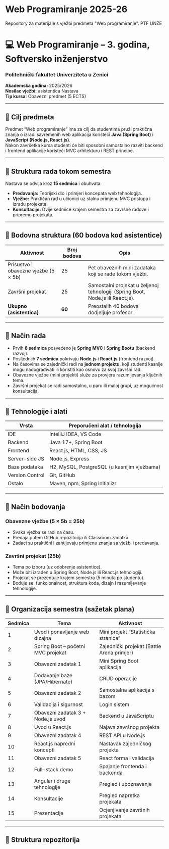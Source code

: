 # Web Programiranje 2025-26
Repository za materijale s vježbi predmeta "Web programiranje". PTF UNZE
# 💻 Web Programiranje – 3. godina, Softversko inženjerstvo  
### Politehnički fakultet Univerziteta u Zenici  
**Akademska godina:** 2025/2026  
**Nosilac vježbi:** asistentica Nastava  
**Tip kursa:** Obavezni predmet (5 ECTS)

---

## 🎯 Cilj predmeta

Predmet “Web programiranje” ima za cilj da studentima pruži praktična znanja o izradi savremenih web aplikacija koristeći **Java (Spring Boot)** i **JavaScript (Node.js, React.js)**.  
Nakon završetka kursa studenti će biti sposobni samostalno razviti backend i frontend aplikacije koristeći MVC arhitekturu i REST principe.

---

## 📆 Struktura rada tokom semestra

Nastava se odvija kroz **15 sedmica** i obuhvata:
- **Predavanja:** Teorijski dio i primjeri koncepata web tehnologija.  
- **Vježbe:** Praktičan rad u učionici uz stalnu primjenu MVC pristupa i izradu projekata.  
- **Konsultacije:** Dvije sedmice krajem semestra za završne radove i pripremu projekata.

---

## 🧩 Bodovna struktura (60 bodova kod asistentice)

| Aktivnost | Broj bodova | Opis |
|------------|-------------|------|
| Prisustvo i obavezne vježbe (5 × 5b) | 25 | Pet obaveznih mini zadataka koji se rade tokom vježbi. |
| Završni projekat | 25 | Samostalni projekat u željenoj tehnologiji (Spring Boot, Node.js ili React.js). |
| **Ukupno (asistentica)** | **60** | Preostalih 40 bodova dodjeljuje profesor. |

---

## 🧠 Način rada

- Prvih **8 sedmica** posvećeno je **Spring MVC** i **Spring Bootu** (backend razvoj).  
- Posljednjih **7 sedmica** pokrivaju **Node.js** i **React.js** (frontend razvoj).  
- Na časovima se zajednički radi na **jednom projektu**, koji studenti kasnije mogu nadograđivati ili koristiti kao osnovu za svoj završni rad.  
- Obavezne vježbe (mini projekti) služe za provjeru razumijevanja ključnih tema.  
- Završni projekat se radi samostalno, u paru ili maloj grupi, uz mogućnost konsultacija.

---

## 🧱 Tehnologije i alati

| Vrsta | Preporučeni alat / tehnologija |
|--------|-------------------------------|
| IDE | IntelliJ IDEA, VS Code |
| Backend | Java 17+, Spring Boot |
| Frontend | React.js, HTML, CSS, JS |
| Server-side JS | Node.js, Express |
| Baze podataka | H2, MySQL, PostgreSQL (u kasnijim vježbama) |
| Version Control | Git, GitHub |
| Ostalo | Maven, npm, Spring Initializr |

---

## 🧮 Način bodovanja

### **Obavezne vježbe (5 × 5b = 25b)**
- Svaka vježba se radi na času.
- Predaja putem GitHub repozitorija ili Classroom zadatka.
- Zadaci su praktični i zahtijevaju primjenu znanja sa vježbi i predavanja.

### **Završni projekat (25b)**
- Tema po izboru (uz odobrenje asistentice).
- Može biti izrađen u Spring Boot, Node.js ili React.js tehnologiji.
- Projekat se prezentuje krajem semestra (5 minuta po studentu).
- Boduje se: funkcionalnost, struktura koda, dizajn i razumijevanje tehnologije.

---

## 🧭 Organizacija semestra (sažetak plana)

| Sedmica | Tema | Aktivnost |
|----------|------|-----------|
| 1 | Uvod i ponavljanje web dizajna | Mini projekt “Statistička stranica” |
| 2 | Spring Boot – početni MVC projekat | Zajednički projekat (Battle Arena primjer) |
| 3 | Obavezni zadatak 1 | Mini Spring Boot aplikacija |
| 4 | Dodavanje baze (JPA/Hibernate) | CRUD operacije |
| 5 | Obavezni zadatak 2 | Samostalna aplikacija s bazom |
| 6 | Validacija i sigurnost | Login sistem |
| 7 | Obavezni zadatak 3 + Node.js uvod | Backend u JavaScriptu |
| 8 | Uvod u React.js | Najava završnog projekta |
| 9 | Obavezni zadatak 4 | REST API u Node.js |
| 10 | React.js napredni koncepti | Nastavak zajedničkog projekta |
| 11 | Obavezni zadatak 5 | React forma i validacija |
| 12 | Full-stack demo | Spajanje frontenda i backenda |
| 13 | Angular i druge tehnologije | Pregled i upoznavanje |
| 14 | Konsultacije | Pregled napretka projekata |
| 15 | Prezentacije | Ocjenjivanje završnih projekata |

---

## 📂 Struktura repozitorija

